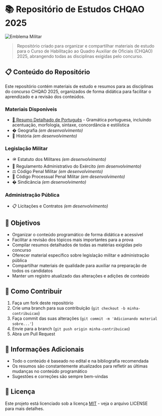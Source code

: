 # 📚 Repositório de Estudos CHQAO 2025

![Emblema Militar](https://img.freepik.com/vetores-premium/ilustracao-do-logotipo-do-exercito-militar_9638-1328.jpg)

> Repositório criado para organizar e compartilhar materiais de estudo para o Curso de Habilitação ao Quadro Auxiliar de Oficiais (CHQAO) 2025, abrangendo todas as disciplinas exigidas pelo concurso.

## 📋 Conteúdo do Repositório

Este repositório contém materiais de estudo e resumos para as disciplinas do concurso CHQAO 2025, organizados de forma didática para facilitar o aprendizado e a revisão dos conteúdos.

### Materiais Disponíveis

- [📝 Resumo Detalhado de Português](./portuges.md) - Gramática portuguesa, incluindo acentuação, morfologia, sintaxe, concordância e estilística
- �️ Geografia *(em desenvolvimento)*
- 📜 História *(em desenvolvimento)*

### Legislação Militar
- 🪖 Estatuto dos Militares *(em desenvolvimento)*
- 📘 Regulamento Administrativo do Exército *(em desenvolvimento)*
- ⚖️ Código Penal Militar *(em desenvolvimento)*
- 📃 Código Processual Penal Militar *(em desenvolvimento)*
- � Sindicância *(em desenvolvimento)*

### Administração Pública
- 📋 Licitações e Contratos *(em desenvolvimento)*

## 🎯 Objetivos

- Organizar o conteúdo programático de forma didática e acessível
- Facilitar a revisão dos tópicos mais importantes para a prova
- Compilar resumos detalhados de todas as matérias exigidas pelo concurso
- Oferecer material específico sobre legislação militar e administração pública
- Compartilhar materiais de qualidade para auxiliar na preparação de todos os candidatos
- Manter um registro atualizado das alterações e adições de conteúdo

## 🤝 Como Contribuir

1. Faça um fork deste repositório
2. Crie uma branch para sua contribuição (`git checkout -b minha-contribuicao`)
3. Faça commit das suas alterações (`git commit -m 'Adicionando material sobre...'`)
4. Envie para a branch (`git push origin minha-contribuicao`)
5. Abra um Pull Request

## 📌 Informações Adicionais

- Todo o conteúdo é baseado no edital e na bibliografia recomendada
- Os resumos são constantemente atualizados para refletir as últimas mudanças no conteúdo programático
- Sugestões e correções são sempre bem-vindas

## 📜 Licença

Este projeto está licenciado sob a licença [MIT](LICENSE) - veja o arquivo LICENSE para mais detalhes.